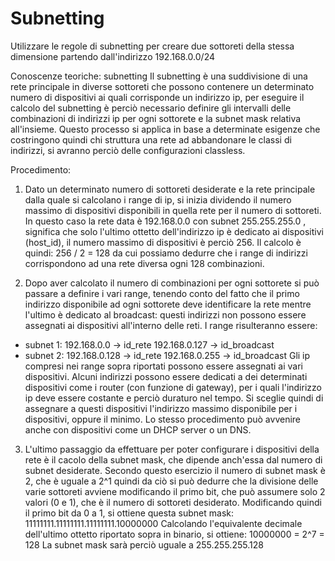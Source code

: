 # Subnetting
Utilizzare le regole di subnetting per creare due sottoreti della stessa dimensione partendo dall'indirizzo 192.168.0.0/24

Conoscenze teoriche: subnetting
Il subnetting è una suddivisione di una rete principale in diverse sottoreti che possono contenere un determinato numero di dispositivi ai quali corrisponde un indirizzo ip, per eseguire il calcolo del subnetting è perciò necessario definire gli intervalli delle combinazioni di indirizzi ip per ogni sottorete e la subnet mask relativa all'insieme.
Questo processo si applica in base a determinate esigenze che costringono quindi chi struttura una rete ad abbandonare le classi di indirizzi, si avranno perciò delle configurazioni classless.

Procedimento:
1) Dato un determinato numero di sottoreti desiderate e la rete principale dalla quale si calcolano i range di ip, si inizia dividendo il numero massimo di dispositivi disponibili in quella rete per il numero di sottoreti. In questo caso la rete data è 192.168.0.0 con subnet 255.255.255.0 , significa che solo l'ultimo ottetto dell'indirizzo ip è dedicato ai dispositivi (host_id), il numero massimo di dispositivi è perciò 256.
Il calcolo è quindi:  256 / 2 = 128   da cui possiamo dedurre che i range di indirizzi corrispondono ad una rete diversa ogni 128 combinazioni.

2)  Dopo aver calcolato il numero di combinazioni per ogni sottorete si può passare a definire i vari range, tenendo conto del fatto che il primo indirizzo disponibile ad ogni sottorete deve identificare la rete mentre l'ultimo è dedicato al broadcast: questi indirizzi non possono essere assegnati ai dispositivi all'interno delle reti.
I range risulteranno essere:
- subnet 1:
  192.168.0.0 -> id_rete
  192.168.0.127 -> id_broadcast
- subnet 2:
  192.168.0.128 -> id_rete
  192.168.0.255 -> id_broadcast
Gli ip compresi nei range sopra riportati possono essere assegnati ai vari dispositivi.
Alcuni indirizzi possono essere dedicati a dei determinati dispositivi come i router (con funzione di gateway), per i quali l'indirizzo ip deve essere costante e perciò duraturo nel tempo. Si sceglie quindi di assegnare a questi dispositivi l'indirizzo massimo disponibile per i dispositivi, oppure il minimo.
Lo stesso procedimento può avvenire anche con dispositivi come un DHCP server o un DNS.

3) L'ultimo passaggio da effettuare per poter configurare i dispositivi della rete è il cacolo della subnet mask, che dipende anch'essa dal numero di subnet desiderate.
Secondo questo esercizio il numero di subnet mask è 2, che è uguale a 2^1 quindi da ciò si può dedurre che la divisione delle varie sottoreti avviene modificando il primo bit, che può assumere solo 2 valori (0 e 1), che è il numero di sottoreti desiderato.
Modificando quindi il primo bit da 0 a 1, si ottiene questa subnet mask: 11111111.11111111.11111111.10000000
Calcolando l'equivalente decimale dell'ultimo ottetto riportato sopra in binario, si ottiene: 10000000 = 2^7 = 128
La subnet mask sarà perciò uguale a 255.255.255.128
